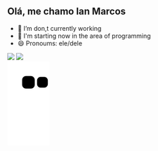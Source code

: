 ## Olá, me chamo Ian Marcos


- 🔭 I’m don,t currently working
- 🌱 I'm starting now in the area of programming 
- 😄 Pronoums: ele/dele
<div>
<img height="180em" src="https://github-readme-stats.vercel.app/api?username=IanMRS&theme=blue-green"/> 
<img height="180em" src="https://github-readme-stats.vercel.app/api/top-langs/?username=IanMRS&theme=blue-green"/>
</div>

<picture>
  <source
    media="(prefers-color-scheme: dark)"
    srcset="
      https://raw.githubusercontent.com/IanMRS/IanMRS/output/github-contribution-grid-snake-dark.svg
    "
  />
  <source
    media="(prefers-color-scheme: light)"
    srcset="
      https://raw.githubusercontent.com/IanMRS/IanMRS/output/github-contribution-grid-snake.svg
    "
  />
  <img
    alt="github contribution grid snake animation"
    src="https://raw.githubusercontent.com/IanMRS/IanMRS/output/github-contribution-grid-snake.svg"
  />
</picture>
